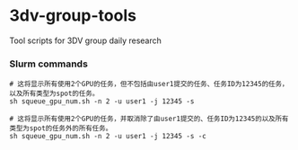 # 3dv-group-tools
Tool scripts for 3DV group daily research

### Slurm commands
```shell
# 这将显示所有使用2个GPU的任务，但不包括由user1提交的任务、任务ID为12345的任务，以及所有类型为spot的任务。
sh squeue_gpu_num.sh -n 2 -u user1 -j 12345 -s

# 这将显示所有使用2个GPU的任务，并取消除了由user1提交的、任务ID为12345的以及所有类型为spot的任务外的所有任务。
sh squeue_gpu_num.sh -n 2 -u user1 -j 12345 -s -c
```